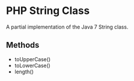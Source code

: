PHP String Class
================

A partial implementation of the Java 7 String class.

Methods
-------

* toUpperCase()
* toLowerCase()
* length()